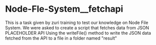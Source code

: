 # Node-Fle-System__fetchapi
This is a task given by zuri training to test our knowledge on Node File System.
We were asked to create a script that fetches data from JSON PLACEHOLDER API
Using the writeFile() method to write the JSON data fetched from the API to a file in a folder named "result"
